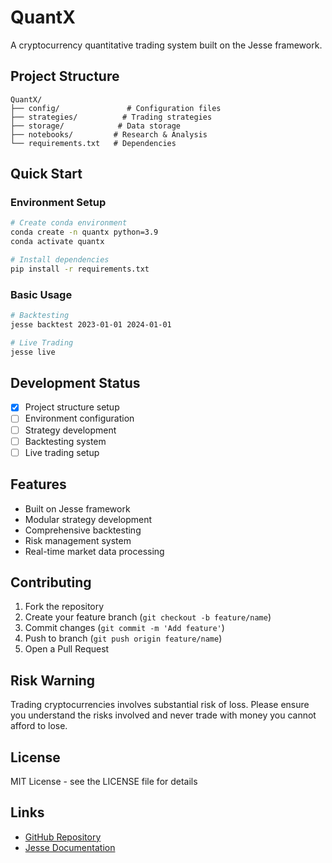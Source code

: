 # QuantX

A cryptocurrency quantitative trading system built on the Jesse framework.

## Project Structure

```
QuantX/
├── config/               # Configuration files
├── strategies/          # Trading strategies
├── storage/            # Data storage
├── notebooks/         # Research & Analysis
└── requirements.txt   # Dependencies
```

## Quick Start

### Environment Setup

```bash
# Create conda environment
conda create -n quantx python=3.9
conda activate quantx

# Install dependencies
pip install -r requirements.txt
```

### Basic Usage

```bash
# Backtesting
jesse backtest 2023-01-01 2024-01-01

# Live Trading
jesse live
```

## Development Status

- [x] Project structure setup
- [ ] Environment configuration
- [ ] Strategy development
- [ ] Backtesting system
- [ ] Live trading setup

## Features

- Built on Jesse framework
- Modular strategy development
- Comprehensive backtesting
- Risk management system
- Real-time market data processing

## Contributing

1. Fork the repository
2. Create your feature branch (`git checkout -b feature/name`)
3. Commit changes (`git commit -m 'Add feature'`)
4. Push to branch (`git push origin feature/name`)
5. Open a Pull Request

## Risk Warning

Trading cryptocurrencies involves substantial risk of loss. Please ensure you understand the risks involved and never trade with money you cannot afford to lose.

## License

MIT License - see the LICENSE file for details

## Links

- [GitHub Repository](https://github.com/yourusername/quantx)
- [Jesse Documentation](https://docs.jesse.trade/)
```
```